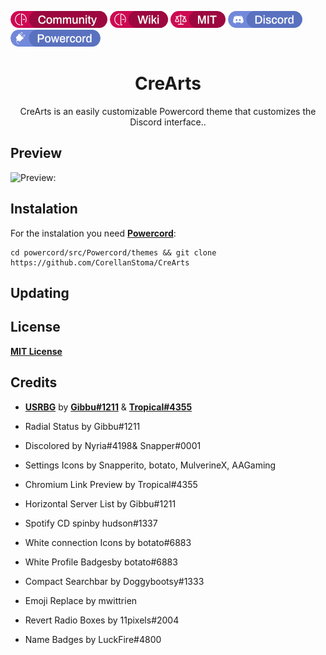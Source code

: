 [![Community](https://raw.githubusercontent.com/CorellanStoma/CorellanStoma/master/shields/community.png)](https://discord.gg/8W8E39Z)
[![Wiki](https://raw.githubusercontent.com/CorellanStoma/CorellanStoma/master/shields/wiki.png)](https://crearts.wiki/)
[![License](https://raw.githubusercontent.com/CorellanStoma/CorellanStoma/master/shields/license.png)](https://raw.githubusercontent.com/CorellanStoma/CreArts/master/license.md)
[![Discord](https://raw.githubusercontent.com/CorellanStoma/CorellanStoma/master/shields/discord.png)](https://discord.com/)
[![Powercord](https://raw.githubusercontent.com/CorellanStoma/CorellanStoma/master/shields/powercord.png)](https://powercord.dev/)

<h1 align="center">CreArts</h1>
<p align="center">CreArts is an easily customizable Powercord theme that customizes the Discord interface..</p>


## Preview

![Preview](https://i.imgur.com/CleRk4m.gif):


## Instalation

For the instalation you need [**Powercord**](https://powercord.dev/):

```
cd powercord/src/Powercord/themes && git clone https://github.com/CorellanStoma/CreArts
```

## Updating

## License

[**MIT License**](https://raw.githubusercontent.com/CorellanStoma/CreArts/master/license.md)

## Credits

* [**USRBG**](https://github.com/Discord-Custom-Covers/usrbg) by [**Gibbu#1211**](https://github.com/Gibbu) & [**Tropical#4355**](https://github.com/Tropix126)

* Radial Status by Gibbu#1211
* Discolored by Nyria#4198& Snapper#0001
* Settings Icons by Snapperito, botato, MulverineX, AAGaming
* Chromium Link Preview by Tropical#4355
* Horizontal Server List by Gibbu#1211
* Spotify CD spinby hudson#1337
* White connection Icons by botato#6883
* White Profile Badgesby botato#6883
* Compact Searchbar by Doggybootsy#1333
* Emoji Replace by mwittrien
* Revert Radio Boxes by 11pixels#2004
* Name Badges by LuckFire#4800


